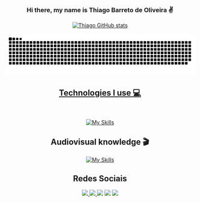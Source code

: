 <div align="center">
  
### Hi there, my name is Thiago Barreto de Oliveira ✌
  
<div> 
<div align="center">
  <a href="https://www.linkedin.com/in/thiago-barreto-de-oliveira/">

  ![Thiago GitHub stats](https://github-readme-stats.vercel.app/api?username=BOThiago&show_icons=true&theme=radical)
  
  
  ![Github Snake Animation](https://raw.githubusercontent.com/Platane/snk/output/github-contribution-grid-snake.svg)
  
  </div> 

 ## Technologies I use 💻

  <div style="display: inline_block"><br>
    
   [![My Skills](https://skillicons.dev/icons?i=html,css,js,typescript,nodejs,react,py,php,c,cs,mysql,postgres,prisma,docker,mongo)](https://skillicons.dev)
    
  </div>

<div>

## Audiovisual knowledge 🎬

 [![My Skills](https://skillicons.dev/icons?i=ps,pr,ae,au)](https://skillicons.dev)
  
## Redes Sociais
 
 <a href="https://www.youtube.com/c/ThiagoGamertg" target="_blank"><img src="https://img.shields.io/badge/YouTube-FF0000?style=for-the-badge&logo=youtube&logoColor=white" target="_blank">
</a>
  <a href="https://www.instagram.com/barth.tytwo/" target="_blank"><img src="https://img.shields.io/badge/-Instagram-%23E4405F?style=for-the-badge&logo=instagram&logoColor=white" target="_blank">
</a>
 	<a href="www.twitch.tv/bndtw" target="_blank"><img src="https://img.shields.io/badge/Twitch-9146FF?style=for-the-badge&logo=twitch&logoColor=white" target="_blank"></a>
  <a href = "thiago.barreto.oliveira22@gmail.com"><img src="https://img.shields.io/badge/-Gmail-%23333?style=for-the-badge&logo=gmail&logoColor=white" target="_blank"></a>
  <a href="https://www.linkedin.com/in/thiago-oliveira-5b2287206/" target="_blank"><img src="https://img.shields.io/badge/-LinkedIn-%230077B5?style=for-the-badge&logo=linkedin&logoColor=white" target="_blank">

##
  
</div>

